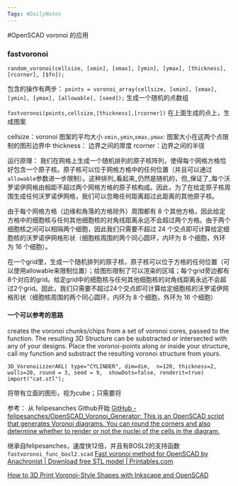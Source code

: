 ```yaml
---
Tags: #DailyNotes 
---
```


#OpenSCAD 
voronoi 的应用

### fastvoronoi

`random_voronoi(cellsize, [xmin], [xmax], [ymin], [ymax], [thickness], [rcorner], [$fn]);`

包含的操作有两步：
`points = voronoi_array(cellsize, [xmin], [xmax], [ymin], [ymax], [allowable], [seed]);` 
	生成一个随机的点数组

`fastvoronoi(points,cellsize,[thickness],[rcorner])`
	在上面生成的点上，生成图案

cellsize：voronoi 图案的平均大小
`xmin,ymin`,`xmax,ymax`: 图案大小在这两个点限制的图形边界中
thickness： 边界之间的厚度
rcorner：边界之间的半径


运行原理：
我们在网格上生成一个随机排列的原子核阵列，使得每个网格方格恰好包含一个原子核。原子核可以位于网格方格中的任何位置（并且可以通过`allowable`参数进一步限制）。这种排列_看起来_仍然是随机的，但_保证了_每个沃罗诺伊网格由相距不超过两个网格方格的原子核构成。因此，为了在给定原子核周围生成任何沃罗诺伊网格，我们可以忽略任何距离超过此距离的其他原子核。

由于每个网格方格（边缘和角落的方格除外）周围都有 8 个其他方格，因此给定方格中的细胞核与任何其他细胞核的对角线距离永远不会超过两个方格。由于两个细胞核之间可以相隔两个细胞，因此我们只需要不超过 24 个交点即可计算给定细胞核的沃罗诺伊网格形状（细胞核周围的两个同心圆环，内环为 8 个细胞，外环为 16 个细胞）。


在一个grid里，生成一个随机排列的原子核，原子核可以位于方格的任何位置（可以使用allowable来限制位置）；给图形限制了可以渲染的区域；每个grid旁边都有8个对应的grid。给定grid中的细胞核与任何其他细胞核的对角线距离永远不会超过2个grid。因此，我们只需要不超过24个交点即可计算给定细胞核的沃罗诺伊网格形状（细胞核周围的两个同心圆环，内环为 8 个细胞，外环为 16 个细胞）




#### 一个可以参考的思路
creates the voronoi chunks/chips from a set of voronoi cores, passed to the function. The resulting 3D Structure can be substracted or intersected with any of your designs. Place the voronoi-points along or inside your structure, call my function and substract the resulting voronoi structure from yours.


`3D_VoronoiizzerAKL( type="CYLINDER", dim=dim,  n=120, thickness=2, walls=20, round = 3, seed = 9,  showDots=false, renderit=true) import("cat.stl");`



将带有立面的图形，视为cube；只需要将








参考：
从 felipesanches Github开始
[GitHub - felipesanches/OpenSCAD\_Voronoi\_Generator: This is an OpenSCAD script that generates Voronoi diagrams. You can round the corners and also determine whether to render or not the nuclei of the cells in the diagram.](https://github.com/felipesanches/OpenSCAD_Voronoi_Generator)

继承自felipesanches，速度快12倍，并且有BOSL2的支持函数 `fastvoronoi_func_bosl2.scad`
[Fast voronoi method for OpenSCAD by Anachronist \| Download free STL model \| Printables.com](https://www.printables.com/model/831732-fast-voronoi-method-for-openscad)


[How to 3D Print Voronoi-Style Shapes with Inkscape and OpenSCAD](https://sesc.eu/posts/print-voronoi-openscad/)

